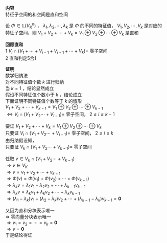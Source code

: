 **内容**  
特征子空间的和空间是直和空间  
  
设 $\Phi\in\mathbb{L}(V_K^n)$ ， $\lambda_1,\lambda_2,\cdots,\lambda_k$ 是 $\Phi$ 的不同的特征值， $V_1,V_2,\cdots,V_k$ 是对应的特征子空间，则 $V_1+V_2+\cdots+V_k=V_1\oplus V_2\oplus \cdots\oplus V_k$ 是直和  
  
**回顾直和**  
1  $V_i\cap(V_1+\cdots+V_{i-1}+V_{i+1}+\cdots+V_k)=$ 零子空间  
2 直和判定5合1  
  
**证明**  
数学归纳法  
对不同特征值个数 $k$ 进行归纳  
当 $k=1$ ，结论显然成立  
假设不同特征值个数小于 $k$ ，结论成立  
下面证明不同特征值个数等于 $k$ 的情形  
 $V_1+V_2+\cdots+V_{k-1}=V_1\oplus V_2\oplus\cdots\oplus V_{k-1}$   
 $\Leftrightarrow V_i\cap(V_1+V_2\cdots+V_{i-1})=$ 零子空间， $2\le i\le k-1$   
  
要证 $V_1+V_2+\cdots+V_k=V_1\oplus V_2\oplus \cdots\oplus V_k$   
只要证 $V_i\cap(V_1+V_2\cdots+V_{i-1})=$ 零子空间， $2\le i\le k$   
由归纳假设知，  
只要证 $V_k\cap(V_1+V_2\cdots+V_{k-1})=$ 零子空间  
  
任取 $v\in V_k\cap(V_1+V_2\cdots+V_{k-1})$   
 $\Rightarrow v\in V_K$   
 $\Rightarrow v=v_1+v_2+\cdots+v_{k-1}$   
 $\Rightarrow\Phi(v)=\Phi(v_1)+\Phi(v_2)+\cdots+\Phi(v_{k-1})$   
 $\Rightarrow\lambda_kv=\lambda_1v_1+\lambda_2v_2+\cdots+\lambda_{k-1}v_{k-1}$   
 $\Rightarrow\lambda_kv=  
\lambda_kv_1+\lambda_kv_2+\cdots+\lambda_kv_{k-1}$   
 $\Rightarrow(\lambda_1-\lambda_k)v_1+(\lambda_2-\lambda_k)v_2+\cdots+(\lambda_{k-1}-\lambda_k)v_{k-1}=\mathbf0$   
  
又因为直和分块表示唯一  
 $\Rightarrow$ 零向量分块表示唯一  
 $\Rightarrow v_1=v_2=\cdots=v_k=\mathbf0$   
 $\Rightarrow v=\mathbf0$   
于是结论得证  

